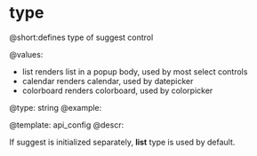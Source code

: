 type
=============


@short:defines type of suggest control

@values:
- list		renders list in a popup body, used by most select controls
- calendar		renders calendar, used by datepicker
- colorboard	renders colorboard, used by colorpicker 
	

@type: string
@example:


@template:	api_config
@descr:

If suggest is initialized separately, **list** type is used by default. 

